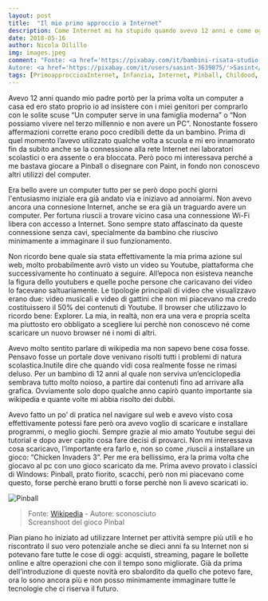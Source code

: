 ```yaml
---
layout: post
title:  "Il mio primo approccio a Internet"
description: Come Internet mi ha stupido quando avevo 12 anni e come oggi condizione in modo irreversibile le nostre vite.
date: 2018-05-16
author: Nicola Dilillo
img: images.jpeg
comment: "Fonte: <a href='https://pixabay.com/it/bambini-risata-studio-di-laptop-1822471/'>Pixabay</a><br>
Autore: <a href='https://pixabay.com/it/users/sasint-3639875/'>Sasint</a>"
tags: [PrimoapproccioaInternet, Infanzia, Internet, Pinball, Childood, Discovered]
---
```


Avevo 12 anni quando mio padre portò per la prima volta un computer a casa ed ero stato proprio io ad insistere con i miei genitori per comprarlo con le solite scuse “Un computer serve in una famiglia moderna” o “Non possiamo vivere nel terzo millennio e non avere un PC”. Nonostante fossero affermazioni corrette erano poco credibili dette da un bambino.
Prima di quel momento l’avevo utilizzato qualche volta a scuola e mi ero innamorato fin da subito anche se la connessione alla rete Internet nei laboratori scolastici o era assente o era bloccata. Però poco mi interessava perché a me bastava giocare a Pinball o disegnare con Paint, in fondo non conoscevo altri utilizzi del computer.

Era bello avere un computer tutto per se però dopo pochi giorni l'entusiasmo iniziale era già andato via e iniziavo ad annoiarmi. Non avevo ancora una connesione Internet, anche se era già un traguardo avere un computer. Per fortuna riuscii a trovare vicino casa una connessione Wi-Fi libera con accesso a Internet. Sono sempre stato affascinato da queste connessione senza cavi, specialmente da bambino che riuscivo minimamente a immaginare il suo funzionamento.

Non ricordo bene quale sia stata effettivamente la mia prima azione sul web, molto probabilmente avrò visto un video su Youtube, piattaforma che successivamente ho continuato a seguire. All’epoca non esisteva neanche la figura dello youtubers e quelle poche persone che caricavano dei video lo facevano saltuariamente.
Le tipologie principali di video che visualizzavo erano due: video musicali e video di gattini che non mi piacevano ma credo costituissero il 50% dei contenuti di Youtube.
Il browser che utilizzavo lo ricordo bene: Explorer. La mia, in realtà, non era una vera e propria scelta ma piuttosto ero obbligato a scegliere lui perchè non conoscevo né come scaricare un nuovo browser né i nomi di altri. 

Avevo molto sentito parlare di wikipedia ma non sapevo bene cosa fosse. Pensavo fosse un portale dove venivano risolti tutti i problemi di natura scolastica.Inutile dire che quando vidi cosa realmente fosse ne rimasi deluso. Per un bambino di 12 anni al quale non serviva un’enciclopedia sembrava tutto molto noioso, a partire dai contenuti fino ad arrivare alla grafica. Ovviamente solo dopo qualche anno capirò quanto importante sia wikipedia e quante volte mi abbia risolto dei dubbi.

Avevo fatto un po’ di pratica nel navigare sul web e avevo visto cosa effettivamente potessi fare però ora avevo voglio di scaricare e installare programmi, o meglio giochi. Sempre grazie al mio amato Youtube segui dei tutorial e dopo aver capito cosa fare decisi di provarci. Non mi interessava cosa scaricavo, l’importante era farlo e, non so come ,riuscii a installare un gioco: “Chicken Invaders 3”. Per me era bellissimo, era la prima volta che giocavo al pc con uno gioco scaricato da me. Prima avevo provato i classici di Windows: Pinball, prato fiorito, scacchi, però non mi piacevano come questo, forse perchè erano brutti o forse perchè non li avevo scaricati io.

![Pinball]({{site.baseurl}}/assets/images/3D_Pinball.png)
> Fonte: [Wikipedia](https://it.wikipedia.org/wiki/File:3D_Pinball.png) -
> Autore: sconosciuto <br />
> Screanshoot del gioco Pinbal



Pian piano ho iniziato ad utilizzare Internet per attività sempre più utili e ho riscontrato il suo vero potenziale anche se dieci anni fa su Internet non si potevano fare tutte le cose di oggi: acquisti, streaming, pagare le bollette online e altre operazioni che con il tempo sono migliorate. Già da prima dell’introduzione di queste novità ero sbalordito da quello che potevo fare, ora lo sono ancora più e non posso minimamente immaginare tutte le tecnologie che ci riserva il futuro.


